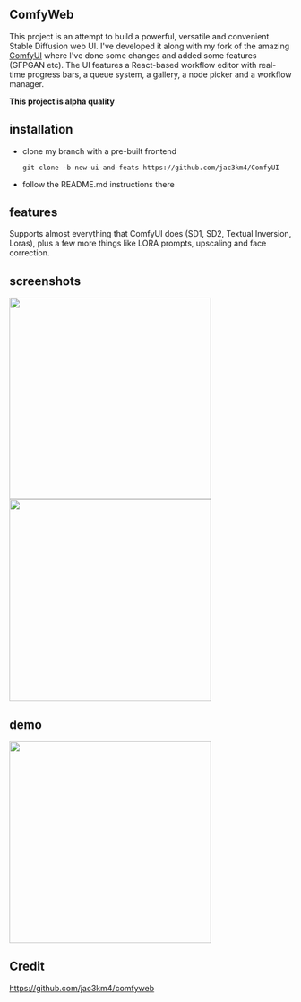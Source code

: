 ## ComfyWeb

This project is an attempt to build a powerful, versatile and convenient Stable Diffusion web UI. I've developed it along with my fork of the amazing [ComfyUI](https://github.com/comfyanonymous/ComfyUI) where I've done some changes and added some features (GFPGAN etc). The UI features a React-based workflow editor with real-time progress bars, a queue system, a gallery, a node picker and a workflow manager.

**This project is alpha quality**

## installation

- clone my branch with a pre-built frontend
  ```
  git clone -b new-ui-and-feats https://github.com/jac3km4/ComfyUI
  ```
- follow the README.md instructions there

## features

Supports almost everything that ComfyUI does (SD1, SD2, Textual Inversion, Loras), plus a few more things like LORA prompts, upscaling and face correction.

## screenshots

<img height="360px" src="https://user-images.githubusercontent.com/11986158/222994211-275e7562-bd4d-48c5-b21a-cfc7e9d6b2ce.png"/><img height="360px" src="https://user-images.githubusercontent.com/11986158/222994282-75944367-2685-4a6e-9cee-c10e4e0232ed.png"/>

## demo

<img height="360px" src="https://user-images.githubusercontent.com/11986158/222995594-6577155e-69bf-4b87-8d07-a4490c72c945.gif"/>

## Credit

https://github.com/jac3km4/comfyweb
